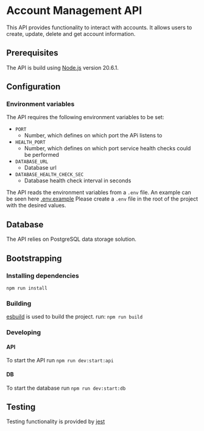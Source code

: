 # Account Management API

This API provides functionality to interact with accounts.
It allows users to create, update, delete and get account information.

## Prerequisites

The API is build using [Node.js](https://nodejs.org/en) version 20.6.1.

## Configuration

### Environment variables

The API requires the following environment variables to be set:

- `PORT`
    - Number, which defines on which port the APi listens to
- `HEALTH_PORT`
    - Number, which defines on which port service health checks could be performed 
- `DATABASE_URL`
    - Database url
- `DATABASE_HEALTH_CHECK_SEC`
    - Database health check interval in seconds

The API reads the environment variables from a `.env` file. An example can be seen here [.env.example](.env.example)
Please create a `.env` file in the root of the project with the desired values.

## Database

The API relies on PostgreSQL data storage solution.

## Bootstrapping

### Installing dependencies

`npm run install`

### Building

[esbuild](https://esbuild.github.io/) is used to build the project. run: `npm run build`

### Developing

#### API 

To start the API run `npm run dev:start:api`

#### DB

To start the database run `npm run dev:start:db`

## Testing

Testing functionality is provided by [jest](https://jestjs.io/)
